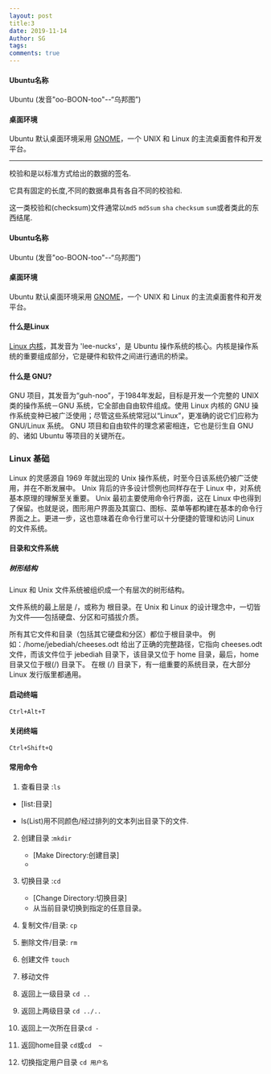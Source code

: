 ```yaml
---
layout: post
title:3
date: 2019-11-14
Author: SG
tags: 
comments: true
---
```


#### Ubuntu名称

Ubuntu  (发音"oo-BOON-too"--“乌邦图”) 

#### 桌面环境

Ubuntu 默认桌面环境采用 [GNOME](http://www.gnome.org/)，一个 UNIX 和 Linux 的主流桌面套件和开发平台。 

---

校验和是以标准方式给出的数据的签名.

它具有固定的长度,不同的数据串具有各自不同的校验和.

这一类校验和(checksum)文件通常以`md5`	`md5sum`	`sha`	`checksum`	`sum`或者类此的东西结尾.

#### Ubuntu名称

Ubuntu  (发音"oo-BOON-too"--“乌邦图”) 

#### 桌面环境

Ubuntu 默认桌面环境采用 [GNOME](http://www.gnome.org/)，一个 UNIX 和 Linux 的主流桌面套件和开发平台。 

#### 什么是Linux

[Linux 内核](http://www.kernel.org/)，其发音为 'lee-nucks'，是 Ubuntu 操作系统的核心。内核是操作系统的重要组成部分，它是硬件和软件之间进行通讯的桥梁。 

#### 什么是 GNU?

GNU 项目，其发音为“guh-noo”，于1984年发起，目标是开发一个完整的 UNIX 类的操作系统－GNU  系统，它全部由自由软件组成。使用 Linux 内核的 GNU 操作系统变种已被广泛使用；尽管这些系统常冠以“Linux”，更准确的说它们应称为  GNU/Linux 系统。 GNU 项目和自由软件的理念紧密相连，它也是衍生自 GNU 的、诸如 Ubuntu  等项目的关键所在。

### Linux 基础

Linux 的灵感源自 1969 年就出现的 Unix 操作系统，时至今日该系统仍被广泛使用，并在不断发展中。 Unix  背后的许多设计惯例也同样存在于 Linux 中，对系统基本原理的理解至关重要。 Unix 最初主要使用命令行界面，这在 Linux  中也得到了保留。也就是说，图形用户界面及其窗口、图标、菜单等都构建在基本的命令行界面之上。更进一步，这也意味着在命令行里可以十分便捷的管理和访问 Linux 的文件系统。

#### 目录和文件系统

##### 树形结构

Linux 和 Unix 文件系统被组织成一个有层次的树形结构。

文件系统的最上层是 /，或称为 根目录。在 Unix 和  Linux 的设计理念中，一切皆为文件——包括硬盘、分区和可插拔介质。

所有其它文件和目录（包括其它硬盘和分区）都位于根目录中。  例如：/home/jebediah/cheeses.odt 给出了正确的完整路径，它指向 cheeses.odt 文件，而该文件位于  jebediah 目录下，该目录又位于 home 目录，最后，home 目录又位于根(/) 目录下。 在根 (/)  目录下，有一组重要的系统目录，在大部分 Linux 发行版里都通用。



#### 启动终端

`Ctrl+Alt+T`

#### 关闭终端

`Ctrl+Shift+Q`

#### 常用命令

1. 查看目录 :`ls` 

  - [list:目录]

  - ls(List)用不同颜色/经过排列的文本列出目录下的文件.

2. 创建目录 :`mkdir` 

   - [Make Directory:创建目录]
   - 

3. 切换目录 :`cd` 

   - [Change Directory:切换目录]	
   - 从当前⽬录切换到指定的任意⽬录。		

4. 复制文件/目录: `cp`

5. 删除文件/目录: `rm`

6. 创建文件  `touch`

7. 移动文件

8. 返回上一级目录 `cd ..`

9. 返回上两级目录 `cd ../..`

10. 返回上一次所在目录`cd -`

11. 返回home目录 `cd`或`cd  ~`

12. 切换指定用户目录 `cd 用户名`

